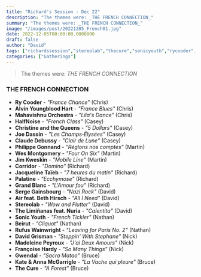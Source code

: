 ```yaml
---
title: "Richard's Session - Dec 22"
description: "The themes were: _THE FRENCH CONNECTION_"
summary: "The themes were: _THE FRENCH CONNECTION_"
image: "/images/post/20221205_French01.jpg"
date: 2022-12-05T00:00:00.0000000
draft: false
author: "David"
tags: ["richardssession","stereolab","thecure","sonicyouth","rycooder","jimkweskin","sergegainsbourg","madeleinepeyroux","kateandannamcgarrigle","beirut","grandblanc","christineandthequeens","gwendal","corridor","palatine","halfnoise","joedassin","davidgrisman","claudedebussy","wesmontgomery","françoisehardy","philippegonnand","jacquelinetaïeb","rufuswainwright","airfeatbethhirsch","alvinyoungbloodhart","mahavishnuorchestra","thelimiñanasfeatnuria"]
categories: ["Gatherings"]
---
```

> The themes were: _THE FRENCH CONNECTION_
### THE FRENCH CONNECTION
- **Ry Cooder** - _"France Chance"_ (Chris)
- **Alvin Youngblood Hart** - _"France Blues"_ (Chris)
- **Mahavishnu Orchestra** - _"Lila's Dance"_ (Chris)
- **HalfNoise** - _"French Class"_ (Casey)
- **Christine and the Queens** - _"5 Dollars"_ (Casey)
- **Joe Dassin** - _"Les Champs‐Élysées"_ (Casey)
- **Claude Debussy** - _"Clair de Lune"_ (Casey)
- **Philippe Gonnand** - _"Réglons nos comptes"_ (Martin)
- **Wes Montgomery** - _"Four On Six"_ (Martin)
- **Jim Kweskin** - _"Mobile Line"_ (Martin)
- **Corridor** - _"Domino"_ (Richard)
- **Jacqueline Taïeb** - _"7 heures du matin"_ (Richard)
- **Palatine** - _"Ecchymose"_ (Richard)
- **Grand Blanc** - _"L'Amour fou"_ (Richard)
- **Serge Gainsbourg** - _"Nazi Rock"_ (David)
- **Air feat. Beth Hirsch** - _"All I Need"_ (David)
- **Stereolab** - _"Wow and Flutter"_ (David)
- **The Limiñanas feat. Nuria** - _"Calentita"_ (David)
- **Sonic Youth** - _"French Tickler"_ (Nathan)
- **Beirut** - _"Cliquot"_ (Nathan)
- **Rufus Wainwright** - _"Leaving for Paris No. 2"_ (Nathan)
- **David Grisman** - _"Steppin' With Stephane"_ (Nick)
- **Madeleine Peyroux** - _"J'ai Deux Amours"_ (Nick)
- **Françoise Hardy** - _"So Many Things"_ (Nick)
- **Gwendal** - _"Sacra Matao"_ (Bruce)
- **Kate & Anna McGarrigle** - _"La Vache qui pleure"_ (Bruce)
- **The Cure** - _"A Forest"_ (Bruce)
